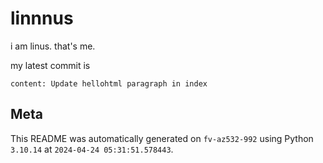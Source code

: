 # linnnus

i am linus. that's me.

my latest commit is

```
content: Update hellohtml paragraph in index
```

## Meta

This README was automatically generated on `fv-az532-992` using Python
`3.10.14` at `2024-04-24 05:31:51.578443`.
